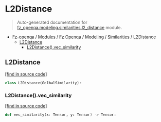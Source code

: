 # L2Distance

> Auto-generated documentation for [fz_openqa.modeling.similarities.l2_distance](blob/master/fz_openqa/modeling/similarities/l2_distance.py) module.

- [Fz-openqa](../../../README.md#fz-openqa-index) / [Modules](../../../MODULES.md#fz-openqa-modules) / [Fz Openqa](../../index.md#fz-openqa) / [Modeling](../index.md#modeling) / [Similarities](index.md#similarities) / L2Distance
    - [L2Distance](#l2distance)
        - [L2Distance().vec_similarity](#l2distancevec_similarity)

## L2Distance

[[find in source code]](blob/master/fz_openqa/modeling/similarities/l2_distance.py#L7)

```python
class L2Distance(GolbalSimilarity):
```

### L2Distance().vec_similarity

[[find in source code]](blob/master/fz_openqa/modeling/similarities/l2_distance.py#L8)

```python
def vec_similarity(x: Tensor, y: Tensor) -> Tensor:
```
